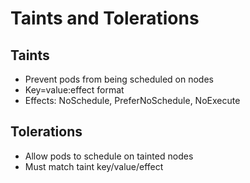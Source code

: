 # Taints and Tolerations

## Taints
- Prevent pods from being scheduled on nodes
- Key=value:effect format
- Effects: NoSchedule, PreferNoSchedule, NoExecute

## Tolerations
- Allow pods to schedule on tainted nodes
- Must match taint key/value/effect
